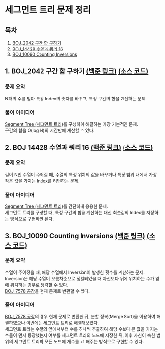 # 세그먼트 트리 문제 정리

## 목차

1. [BOJ_2042 구간 합 구하기](#1-boj_2042-구간-합-구하기-백준-링크-소스-코드)
2. [BOJ_14428 수열과 쿼리 16](#2-boj_14428-수열과-쿼리-16-백준-링크-소스-코드)
3. [BOJ_10090 Counting Inversions](#3-counting-inversions-백준-링크-소스-코드)

## 1. BOJ_2042 구간 합 구하기 [(백준 링크)](https://www.acmicpc.net/problem/2042) [(소스 코드)](https://github.com/rldnjs7723/CodingTest/blob/main/BOJ/2000/Main_2042.java)

### 문제 요약

N개의 수를 받아 특정 Index의 숫자를 바꾸고, 특정 구간의 합을 계산하는 문제

### 풀이 아이디어

[Segment Tree (세그먼트 트리)](https://github.com/rldnjs7723/CodingTest#segment-tree-%EC%84%B8%EA%B7%B8%EB%A8%BC%ED%8A%B8-%ED%8A%B8%EB%A6%AC)를 구성하여 해결하는 가장 기본적인 문제.  
구간의 합을 O(log N)의 시간만에 계산할 수 있다.

## 2. BOJ_14428 수열과 쿼리 16 [(백준 링크)](https://www.acmicpc.net/problem/14428) [(소스 코드)](https://github.com/rldnjs7723/CodingTest/blob/main/BOJ/14000/Main_14428.java)

### 문제 요약

길이 N인 수열이 주어질 때, 수열의 특정 위치의 값을 바꾸거나 특정 범위 내에서 가장 작은 값을 가지는 Index를 리턴하는 문제.

### 풀이 아이디어

[Segment Tree (세그먼트 트리)](https://github.com/rldnjs7723/CodingTest#segment-tree-%EC%84%B8%EA%B7%B8%EB%A8%BC%ED%8A%B8-%ED%8A%B8%EB%A6%AC)를 간단하게 응용한 문제.  
세그먼트 트리를 구성할 때, 특정 구간의 합을 계산하는 대신 최솟값의 Index를 저장하는 방식으로 구현하면 된다.

## 3. BOJ_10090 Counting Inversions [(백준 링크)](https://www.acmicpc.net/problem/10090) [(소스 코드)](https://github.com/rldnjs7723/CodingTest/blob/main/BOJ/10000/Main_10090.java)

### 문제 요약

수열이 주어졌을 때, 해당 수열에서 Inversion이 발생한 횟수를 계산하는 문제. Inversion은 해당 수열이 오름차순으로 정렬되었을 때 자신보다 뒤에 위치하는 수가 앞에 위치하는 경우로 생각할 수 있다.  
[BOJ_7578 공장](https://www.acmicpc.net/problem/7578)을 현재 문제로 변환할 수 있다.

### 풀이 아이디어

[BOJ_7578 공장](https://github.com/rldnjs7723/CodingTest/blob/main/BOJ/7000/Main_7578.java)의 경우 현재 문제로 변환한 뒤, 분할 정복(Merge Sort)을 이용하여 해결하였으나 이번에는 세그먼트 트리로 해결해보았다.  
세그먼트 트리는 수열의 앞에서부터 수를 하나씩 추출하여 해당 수보다 큰 값을 가지는 수들이 먼저 등장했는지 여부를 세그먼트 트리의 노드에 저장한 뒤, 이후 자신이 속한 범위의 세그먼트 트리의 모든 노드에 개수를 +1 해주는 방식으로 구현할 수 있다.
